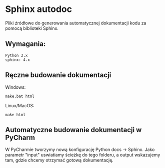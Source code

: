 # Sphinx autodoc

Pliki źródłowe do generowania automatycznej dokumentacji kodu za pomocą biblioteki Sphinx.

## Wymagania:
```
Python 3.x
sphinx: 4.x
```

## Ręczne budowanie dokumentacji
Windows: 
```shell script
make.bat html
```
Linux/MacOS:
```shell script
make html
```

## Automatyczne budowanie dokumentacji w PyCharm
W PyCharmie tworzymy nową konfigurację Python docs -> Sphinx. Jako parametr "input" uswiatiamy ścieżkę do tego folderu,
a output wskazujemy tam, gdzie chcemy otrzymać gotową dokumentację.